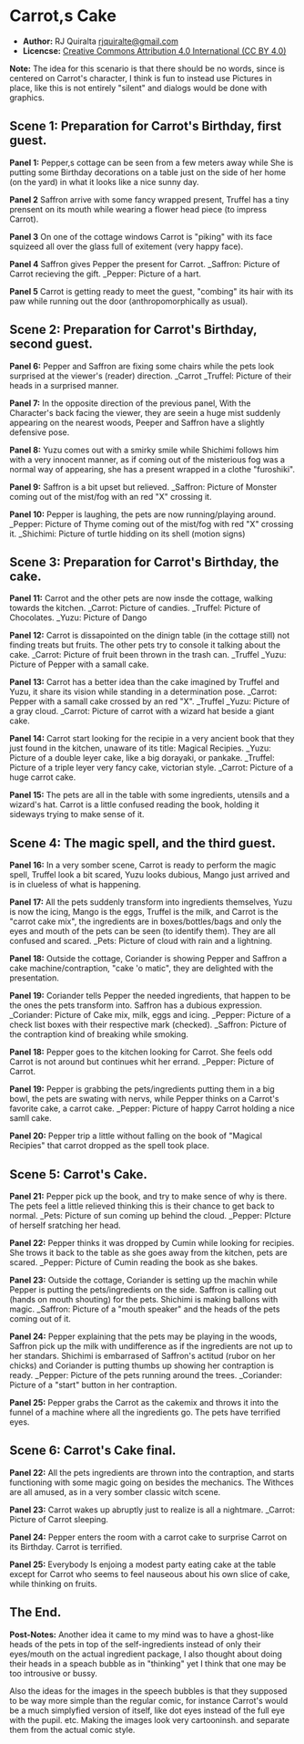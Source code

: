 Carrot,s Cake
=============

* **Author:** RJ Quiralta <rjquiralte@gmail.com>
* **Licencse:** [Creative Commons Attribution 4.0 International (CC BY 4.0)](https://creativecommons.org/licenses/by/4.0/)

**Note:** The idea for this scenario is that there should be no words, since is centered on Carrot's character, I think is fun to instead use Pictures in place, like this is not entirely "silent" and dialogs would be done with graphics.

## Scene 1: Preparation for Carrot's Birthday, first guest.

**Panel 1:** Pepper,s cottage can be seen from a few meters away while She is putting some Birthday decorations on a table just on the side of her home (on the yard) in what it looks like a nice sunny day.

**Panel 2** Saffron arrive with some fancy wrapped present, Truffel has a tiny prensent on its mouth while wearing a flower head piece (to impress Carrot).

**Panel 3** On one of the cottage windows Carrot is "piking" with its face squizeed all over the glass full of exitement (very happy face).

**Panel 4** Saffron gives Pepper the present for Carrot.
_Saffron: Picture of Carrot recieving the gift.
_Pepper: Picture of a hart.

**Panel 5** Carrot is getting ready to meet the guest, "combing" its hair with its paw while running out the door (anthropomorphically as usual).

## Scene 2: Preparation for Carrot's Birthday, second guest.

**Panel 6:** Pepper and Saffron are fixing some chairs while the pets look surprised at the viewer's (reader) direction.
_Carrot _Truffel: Picture of their heads in a surprised manner.

**Panel 7:** In the opposite direction of the previous panel, With the Character's back facing the viewer, they are seein a huge mist suddenly appearing on the nearest woods, Peeper and Saffron have a slightly defensive pose.

**Panel 8:** Yuzu comes out with a smirky smile while Shichimi follows him with a very innocent manner, as if coming out of the misterious fog was a normal way of appearing, she has a present wrapped in a clothe "furoshiki". 

**Panel 9:** Saffron is a bit upset but relieved.
_Saffron: Picture of Monster coming out of the mist/fog with an red "X" crossing it.

**Panel 10:** Pepper is laughing, the pets are now running/playing around.
_Pepper: Picture of Thyme coming out of the mist/fog with red "X" crossing it.
_Shichimi: Picture of turtle hidding on its shell (motion signs)

## Scene 3: Preparation for Carrot's Birthday, the cake.

**Panel 11:** Carrot and the other pets are now insde the cottage, walking towards the kitchen.
_Carrot: Picture of candies.
_Truffel: Picture of Chocolates.
_Yuzu: Picture of Dango

**Panel 12:** Carrot is dissapointed on the dinign table (in the cottage still) not finding treats but fruits. The other pets try to console it talking about the cake.
_Carrot: Picture of fruit been thrown in the trash can.
_Truffel _Yuzu: Picture of Pepper with a samall cake.

**Panel 13:** Carrot has a better idea than the cake imagined by Truffel and Yuzu, it share its vision while standing in a determination pose.
_Carrot: Pepper with a samall cake crossed by an red "X".
_Truffel _Yuzu: Picture of a gray cloud.
_Carrot: Picture of carrot with a wizard hat beside a giant cake.

**Panel 14:** Carrot start looking for the recipie in a very ancient book that they just found in the kitchen, unaware of its title: Magical Recipies.
_Yuzu: Picture of a double leyer cake, like a big dorayaki, or pankake.
_Truffel: Picture of a triple leyer very fancy cake, victorian style.
_Carrot: Picture of a huge carrot cake.

**Panel 15:** The pets are all in the table with some ingredients, utensils and a wizard's hat. Carrot is a little confused reading the book, holding it sideways trying to make sense of it.

## Scene 4: The magic spell, and the third guest.

**Panel 16:** In a very somber scene, Carrot is ready to perform the magic spell, Truffel look a bit scared, Yuzu looks dubious, Mango just arrived and is in clueless of what is happening.

**Panel 17:** All the pets suddenly transform into ingredients themselves, Yuzu is now the icing, Mango is the eggs, Truffel is the milk, and Carrot is the "carrot cake mix", the ingredients are in boxes/bottles/bags and only the eyes and mouth of the pets can be seen (to identify them). They are all confused and scared.
_Pets: Picture of cloud with rain and a lightning.

**Panel 18:** Outside the cottage, Coriander is showing Pepper and Saffron a cake machine/contraption, "cake 'o matic", they are delighted with the presentation.

**Panel 19:** Coriander tells Pepper the needed ingredients, that happen to be the ones the pets transform into. Saffron has a dubious expression.
_Coriander: Picture of Cake mix, milk, eggs and icing.
_Pepper: Picture of a check list boxes with their respective mark (checked).
_Saffron: Picture of the contraption kind of breaking while smoking.

**Panel 18:** Pepper goes to the kitchen looking for Carrot. She feels odd Carrot is not around but continues whit her errand.
_Pepper: Picture of Carrot.

**Panel 19:** Pepper is grabbing the pets/ingredients putting them in a big bowl, the pets are swating with nervs, while Pepper thinks on a Carrot's favorite cake, a carrot cake.
_Pepper: Picture of happy Carrot holding a nice samll cake.

**Panel 20:** Pepper trip a little without falling on the book of "Magical Recipies" that carrot dropped as the spell took place.

## Scene 5: Carrot's Cake.

**Panel 21:** Pepper pick up the book, and try to make sence of why is there. The pets feel a little relieved thinking this is their chance to get back to normal.
_Pets: Picture of sun coming up behind the cloud.
_Pepper: PIcture of herself sratching her head.

**Panel 22:** Pepper thinks it was dropped by Cumin while looking for recipies. She trows it back to the table as she goes away from the kitchen, pets are scared.
_Pepper: Picture of Cumin reading the book as she bakes.

**Panel 23:** Outside the cottage, Coriander is setting up the machin while Pepper is putting the pets/ingredients on the side. Saffron is calling out (hands on mouth shouting) for the pets. Shichimi is making ballons with magic.
_Saffron: Picture of a "mouth speaker" and the heads of the pets coming out of it.

**Panel 24:** Pepper explaining that the pets may be playing in the woods, Saffron pick up the milk with undifference as if the ingredients are not up to her standars. Shichimi is embarrased of Saffron's actitud (rubor on her chicks) and Coriander is putting thumbs up showing her contraption is ready.
_Pepper: Picture of the pets running around the trees.
_Coriander: Picture of a "start" button in her contraption.

**Panel 25:** Pepper grabs the Carrot as the cakemix and throws it into the funnel of a machine where all the ingredients go. The pets have terrified eyes.

## Scene 6: Carrot's Cake final.

**Panel 22:** All the pets ingredients are thrown into the contraption, and starts functioning with some magic going on besides the mechanics. The Withces are all amused, as in a very somber classic witch scene.

**Panel 23:** Carrot wakes up abruptly just to realize is all a nightmare.
_Carrot: Picture of Carrot sleeping.

**Panel 24:** Pepper enters the room with a carrot cake to surprise Carrot on its Birthday. Carrot is terrified.

**Panel 25:** Everybody Is enjoing a modest party eating cake at the table except for Carrot who seems to feel nauseous about his own slice of cake, while thinking on fruits.

## The End.

**Post-Notes:** Another idea it came to my mind was to have a ghost-like heads of the pets in top of the self-ingredients instead of only their eyes/mouth on the actual ingredient package, I also thought about doing their heads in a speach bubble as in "thinking" yet I think that one may be too introusive or bussy.

Also the ideas for the images in the speech bubbles is that they supposed to be way more simple than the regular comic, for instance Carrot's would be a much simplyfied version of itself, like dot eyes instead of the full eye with the pupil. etc. Making the images look very cartooninsh. and separate them from the actual comic style.
